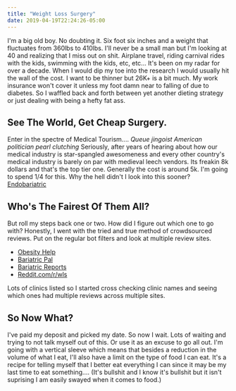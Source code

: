 ```yaml
---
title: "Weight Loss Surgery"
date: 2019-04-19T22:24:26-05:00
---
```

I'm a big old boy.  No doubting it.  Six foot six inches and a weight that fluctuates from 360lbs to 
410lbs.  I'll never be a small man but I'm looking at 40 and realizing that I miss out on shit.  Airplane
travel, riding carnival rides with the kids, swimming with the kids, etc, etc...  It's been on my radar
for over a decade.  When I would dip my toe into the research I would usually hit the wall of the cost.
I want to be thinner but 26K+ is a bit much.  My work insurance won't cover it unless my foot damn near to
falling of due to diabetes.  So I waffled back and forth between yet another dieting strategy or just 
dealing with being a hefty fat ass.

## See The World, Get Cheap Surgery.
Enter in the spectre of Medical Tourism....  *Queue jingoist American politician pearl clutching*  Seriously, 
after years of hearing about how our medical industry is star-spangled awesomeness and every other country's
medical industry is barely on par with medieval leech vendors.  Its freakin 8k dollars and that's the top tier
one.  Generally the cost is around 5k.  I'm going to spend 1/4 for this.  Why the hell didn't I look into this
sooner?  [Endobariatric](https://www.endobariatric.com/)

## Who's The Fairest Of Them All?
But roll my steps back one or two. How did I figure out which one to go with?  Honestly, I went with the tried 
and true method of crowdsourced reviews.  Put on the regular bot filters and look at multiple review sites.  
* [Obesity Help](https://www.obesityhelp.com/profiles/bariatric-center/laparoscopic-bariatric-center/)
* [Bariatric Pal](https://www.bariatricpal.com/topic/376960-dr-alvarez-reviews/)
* [Bariatric Reports](https://bariatricreports.org/endobariatric/)
* [Reddit.com/r/wls](https://www.reddit.com/r/wls/)

Lots of clinics listed so I started cross checking clinic names and seeing which ones had multiple reviews across multiple sites.

## So Now What?
I've paid my deposit and picked my date.  So now I wait.  Lots of waiting and trying to not talk myself out of
this.  Or use it as an excuse to go all out.  I'm going with a vertical sleeve which means that besides a reduction
in the volume of what I eat, I'll also have a limit on the type of food I can eat.  It's a recipe for telling myself
that I better eat everything I can since it may be my last time to eat something.... (It's bullshit and I know it's 
bullshit but it isn't suprising I am easily swayed when it comes to food.)